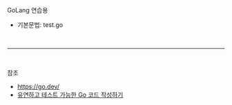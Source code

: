 GoLang 연습용
- 기본문법: test.go
<br>

---

<br>

참조
- https://go.dev/
- [유연하고 테스트 가능한 Go 코드 작성하기](https://medium.com/daangn/how-to-write-a-testable-golang-code-4c0e67612bb8)
